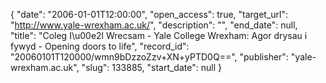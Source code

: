 {
  "date": "2006-01-01T12:00:00", 
  "open_access": true, 
  "target_url": "http://www.yale-wrexham.ac.uk/", 
  "description": "", 
  "end_date": null, 
  "title": "Coleg I\u00e2l Wrecsam - Yale College Wrexham: Agor drysau i fywyd - Opening doors to life", 
  "record_id": "20060101T120000/wmn9bDzzoZzv+XN+yPTD0Q==", 
  "publisher": "yale-wrexham.ac.uk", 
  "slug": 133885, 
  "start_date": null
}

